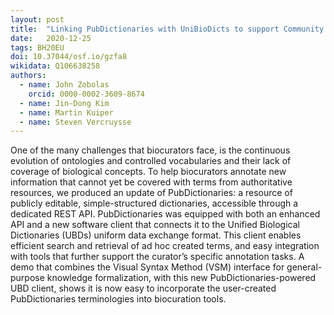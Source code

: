 ```yaml
---
layout: post
title:  "Linking PubDictionaries with UniBioDicts to support Community Curation"
date:   2020-12-25
tags: BH20EU
doi: 10.37044/osf.io/gzfa8
wikidata: Q106638258
authors:
  - name: John Zobolas
    orcid: 0000-0002-3609-8674
  - name: Jin-Dong Kim
  - name: Martin Kuiper
  - name: Steven Vercruysse
---
```


One of the many challenges that biocurators face, is the continuous evolution of ontologies and controlled vocabularies and their lack of coverage of biological concepts. To help biocurators annotate new information that cannot yet be covered with terms from authoritative resources, we produced an update of PubDictionaries: a resource of publicly editable, simple-structured dictionaries, accessible through a dedicated REST API. PubDictionaries was equipped with both an enhanced API and a new software client that connects it to the Unified Biological Dictionaries (UBDs) uniform data exchange format. This client enables efficient search and retrieval of ad hoc created terms, and easy integration with tools that further support the curator’s specific annotation tasks. A demo that combines the Visual Syntax Method (VSM) interface for general-purpose knowledge formalization, with this new PubDictionaries-powered UBD client, shows it is now easy to incorporate the user-created PubDictionaries terminologies into biocuration tools.

